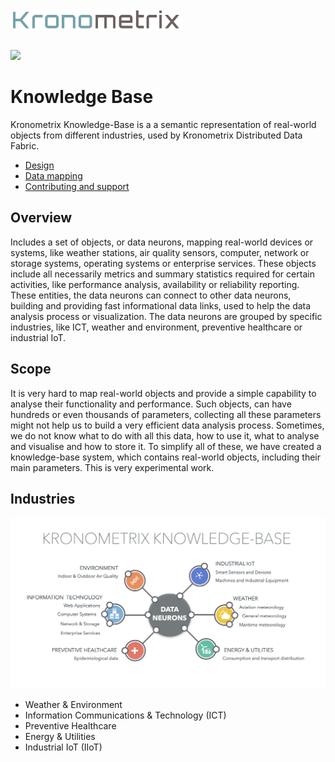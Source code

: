 <img src="/docs/img/k-logo.png" align="left" height="35" width="275" />
<br/><br/>
<br/>

[![](https://img.shields.io/static/v1.svg?label=license&message=BSD3&color=blue)](LICENSE)


# Knowledge Base

Kronometrix Knowledge-Base is a a semantic representation of real-world objects from different industries, used by Kronometrix Distributed Data Fabric.

* [Design](docs/design.md)
* [Data mapping](docs/mapping.md)
* [Contributing and support](docs/contributing.md)

## Overview
Includes a set of objects, or data neurons, mapping real-world devices or systems, like weather stations, air quality sensors, computer, network or storage systems, operating systems or enterprise services. These objects include all necessarily metrics and summary statistics required for certain activities, like performance analysis, availability or reliability reporting. These entities, the data neurons can connect to other data neurons, building and providing fast informational data links, used to help the data analysis process or visualization. The data neurons are grouped by specific industries, like ICT, weather and environment, preventive healthcare or industrial IoT.

## Scope
It is very hard to map real-world objects and provide a simple capability to analyse their functionality and performance. Such objects, can have hundreds or even thousands of parameters, collecting all these parameters might not help us to build a very efficient data analysis process. Sometimes, we do not know what to do with all this data, how to use it, what to analyse and visualise and how to store it. To simplify all of these, we have created a knowledge-base system, which contains real-world objects, including their main parameters. This is very experimental work.

## Industries

![](/docs/img/kkb.png)

 * Weather & Environment
 * Information Communications & Technology (ICT)
 * Preventive Healthcare
 * Energy & Utilities 
 * Industrial IoT (IIoT) 
